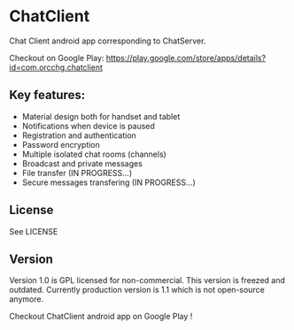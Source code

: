 # ChatClient

Chat Client android app corresponding to ChatServer.

Checkout on Google Play: https://play.google.com/store/apps/details?id=com.orcchg.chatclient

Key features:
-------------

- Material design both for handset and tablet
- Notifications when device is paused
- Registration and authentication
- Password encryption
- Multiple isolated chat rooms (channels)
- Broadcast and private messages
- File transfer (IN PROGRESS...)
- Secure messages transfering (IN PROGRESS...)
    
License
-------

See LICENSE

Version
-------

Version 1.0 is GPL licensed for non-commercial. This version is freezed and outdated.
Currently production version is 1.1 which is not open-source anymore.

Checkout ChatClient android app on Google Play !
